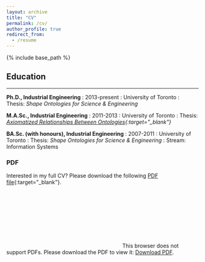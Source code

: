 ```yaml
---
layout: archive
title: "CV"
permalink: /cv/
author_profile: true
redirect_from:
  - /resume
---
```


{% include base_path %}

## Education
---------

**Ph.D., Industrial Engineering**
:   2013-present
:   University of Toronto
:   Thesis: *Shape Ontologies for Science & Engineering*

**M.A.Sc., Industrial Engineering**
:   2011-2013
:   University of Toronto
:    Thesis: *[Axiomatized Relationships Between Ontologies](https://stl.mie.utoronto.ca/){:target="_blank"}*


**BA.Sc. (with honours), Industrial Engineering**
:   2007-2011
:   University of Toronto
:   Thesis: *Shape Ontologies for Science & Engineering*
:   Stream: Information Systems


### PDF
Interested in my full CV? Please download the following [PDF file](/files/cv.pdf){:target="_blank"}.

<object data="/files/cv.pdf" type="application/pdf" width="700px" height="700px">
    <embed src="/files/cv.pdf">
        This browser does not support PDFs. Please download the PDF to view it: <a href="./files/cv.pdf">Download PDF</a>.</p>
    </embed>
</object>